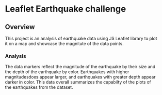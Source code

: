 # Leaflet Earthquake challenge

## Overview<br>
This project is an analysis of earthquake data using JS Leaflet library to plot it on a map and showcase the magnitute of the data points.<br>

### Analysis<br>
The data markers reflect the magnitude of the earthquake by their size and the depth of the earthquake by color. Earthquakes with higher magnitudesdoes appear larger, and earthquakes with greater depth appear darker in color. This data overall summarizes the capabilty of the plots of the earthquakes from the dataset.
